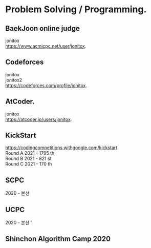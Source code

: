 # Problem Solving / Programming.    



## BaekJoon online judge    
jonitox    
https://www.acmicpc.net/user/jonitox.  

## Codeforces      
jonitox      
jonitox2    
https://codeforces.com/profile/jonitox.   

## AtCoder.  
jonitox    
https://atcoder.jp/users/jonitox.   

## KickStart   
https://codingcompetitions.withgoogle.com/kickstart     
Round A 2021 - 1795 th    
Round B 2021 - 821 st   
Round C 2021 - 170 th   

## SCPC      
2020 - 본선     

## UCPC    
2020 - 본선    '

## Shinchon Algorithm Camp 2020      
